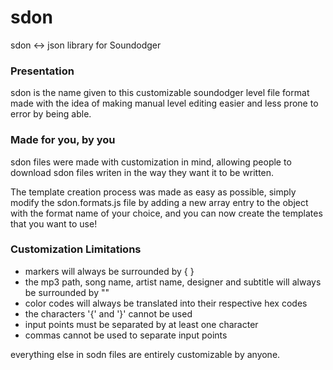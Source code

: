 # sdon
sdon <-> json library for Soundodger


### Presentation

sdon is the name given to this customizable soundodger level file format made with the idea of making manual level editing easier and less prone to error by being able.

### Made for you, by you

sdon files were made with customization in mind, allowing people to download sdon files writen in the way they want it to be written.

The template creation process was made as easy as possible, simply modify the sdon.formats.js file by adding a new array entry to the object with the format name of your choice, and you can now create the templates that you want to use!

### Customization Limitations

- markers will always be surrounded by { }
- the mp3 path, song name, artist name, designer and subtitle will always be surrounded by ""
- color codes will always be translated into their respective hex codes
- the characters '{' and '}' cannot be used
- input points must be separated by at least one character
- commas cannot be used to separate input points

everything else in sodn files are entirely customizable by anyone.
